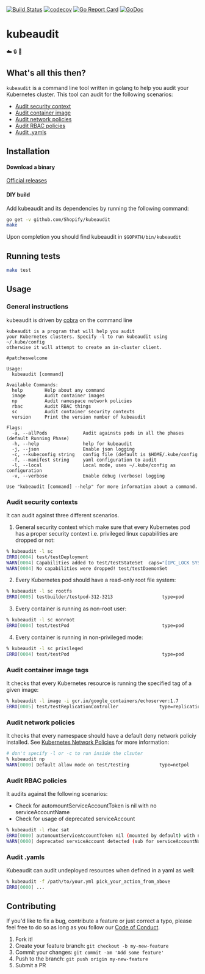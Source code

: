 [![Build Status](https://api.travis-ci.org/Shopify/kubeaudit.svg?branch=master)](https://travis-ci.org/Shopify/kubeaudit/)
[![codecov](https://codecov.io/gh/Shopify/kubeaudit/branch/master/graph/badge.svg)](https://codecov.io/gh/Shopify/kubeaudit)
[![Go Report Card](https://goreportcard.com/badge/github.com/Shopify/kubeaudit)](https://goreportcard.com/report/github.com/Shopify/kubeaudit)
[![GoDoc](https://godoc.org/github.com/Shopify/kubeaudit?status.png)](https://godoc.org/github.com/Shopify/kubeaudit)
# kubeaudit

:cloud: :lock: :muscle:

## What's all this then?

`kubeaudit` is a command line tool written in golang to help you audit your Kubernetes cluster. This tool can audit for the following scenarios:
- [Audit security context](#sc)
- [Audit container image](#image)
- [Audit network policies](#netpol)
- [Audit RBAC policies](#rbac)
- [Audit .yamls](#yamls)

## Installation

#### Download a binary

[Official releases](https://github.com/Shopify/kubeaudit/releases)

#### DIY build

Add kubeaudit and its dependencies by running the following command:

```sh
go get -v github.com/Shopify/kubeaudit
make
```

Upon completion you should find kubeaudit in `$GOPATH/bin/kubeaudit`

## Running tests
```sh
make test
```

## Usage

### General instructions

kubeaudit is driven by [cobra](https://github.com/spf13/cobra) on the command line
```raw
kubeaudit is a program that will help you audit
your Kubernetes clusters. Specify -l to run kubeaudit using ~/.kube/config
otherwise it will attempt to create an in-cluster client.

#patcheswelcome

Usage:
  kubeaudit [command]

Available Commands:
  help        Help about any command
  image       Audit container images
  np          Audit namespace network policies
  rbac        Audit RBAC things
  sc          Audit container security contexts
  version     Print the version number of kubeaudit

Flags:
  -a, --allPods             Audit againsts pods in all the phases (default Running Phase)
  -h, --help                help for kubeaudit
  -j, --json                Enable json logging
  -c, --kubeconfig string   config file (default is $HOME/.kube/config
  -f, --manifest string     yaml configuration to audit
  -l, --local               Local mode, uses ~/.kube/config as configuration
  -v, --verbose             Enable debug (verbose) logging

Use "kubeaudit [command] --help" for more information about a command.
```

<a name="sc" />

### Audit security contexts

It can audit against three different scenarios.

1. General security context which make sure that every Kubernetes pod has a proper security context i.e. privileged linux capabilities are dropped or not:

```sh
% kubeaudit -l sc
ERRO[0004] test/testDeployment                                                       type=deployment
WARN[0004] Capabilities added to test/testStateSet  caps="[IPC_LOCK SYS_RESOURCE]"   type=statefulSet
WARN[0004] No capabilities were dropped! test/testDaemonSet                          type=daemonSet
```

2. Every Kubernetes pod should have a read-only root file system:

```sh
% kubeaudit -l sc rootfs
ERRO[0005] testbuilder/testpod-312-3213                  type=pod
```

3. Every container is running as non-root user:

```sh
% kubeaudit -l sc nonroot
ERRO[0004] test/testPod                                  type=pod
```

4. Every container is running in non-privileged mode:

```sh
% kubeaudit -l sc privileged
ERRO[0004] test/testPod                                  type=pod
```

<a name="image" />

### Audit container image tags

It checks that every Kubernetes resource is running the specified tag of a given image:

```sh
% kubeaudit -l image -i gcr.io/google_containers/echoserver:1.7
ERRO[0005] test/testReplicationController               type=replicationController
```

<a name="netpol" />

### Audit network policies

It checks that every namespace should have a default deny network policiy installed. See [Kubernetes Network Policies](https://Kubernetes.io/docs/concepts/services-networking/network-policies/) for more information:

```sh
# don't specify -l or -c to run inside the clsuter
% kubeaudit np
WARN[0000] Default allow mode on test/testing           type=netpol
```

<a name="rbac" />

### Audit RBAC policies

It audits against the following scenarios:

- Check for automountServiceAccountToken is nil with no serviceAccountName
- Check for usage of deprecated serviceAccount

```sh
% kubeaudit -l rbac sat
ERRO[0000] automountServiceAccountToken nil (mounted by default) with no serviceAccountName name=alpine namespace=test type=deployment
WARN[0000] deprecated serviceAccount detected (sub for serviceAccountName)  name=nginx namespace=staging serviceAccount=nginx serviceAccountName=nginx type=deployment
```

<a name="yamls" />

### Audit .yamls

Kubeaudit can audit undeployed resources when defined in a yaml as well:

```sh
% kubeaudit -f /path/to/your.yml pick_your_action_from_above
ERRO[0000] ...
```

## Contributing

If you'd like to fix a bug, contribute a feature or just correct a typo, please feel free to do so as long as you follow our [Code of Conduct](https://github.com/Shopify/kubeaudit/blob/master/CODE_OF_CONDUCT.md).

1. Fork it!
2. Create your feature branch: `git checkout -b my-new-feature`
3. Commit your changes: `git commit -am 'Add some feature'`
4. Push to the branch: `git push origin my-new-feature`
5. Submit a PR
